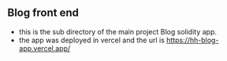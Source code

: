 ## Blog front end

- this is the sub directory of the main project Blog solidity app.
- the app was deployed in vercel and the url is https://hh-blog-app.vercel.app/